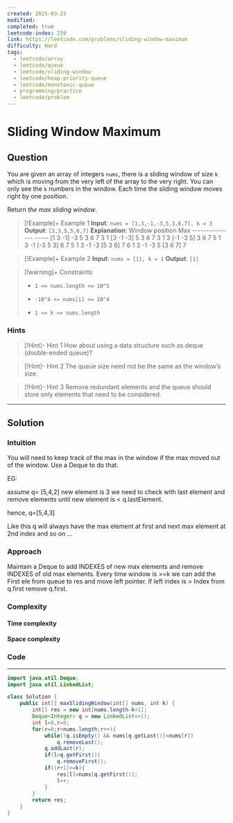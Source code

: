 ```yaml
---
created: 2025-03-23
modified: 
completed: true
leetcode-index: 239
link: https://leetcode.com/problems/sliding-window-maximum
difficulty: Hard
tags:
  - leetcode/array
  - leetcode/queue
  - leetcode/sliding-window
  - leetcode/heap-priority-queue
  - leetcode/monotonic-queue
  - programming/practice
  - leetcode/problem
---
```

# Sliding Window Maximum

## Question
You are given an array of integers `nums`, there is a sliding window of size `k` which is moving from the very left of the array to the very right. You can only see the `k` numbers in the window. Each time the sliding window moves right by one position.

Return *the max sliding window*.

 

>[!Example]+ Example 1
>**Input**: `nums = [1,3,-1,-3,5,3,6,7], k = 3`
>**Output**: `[3,3,5,5,6,7]`
>**Explanation**:
>Window position                Max ---------------               ----- [1  3  -1] -3  5  3  6  7       3  1 [3  -1  -3] 5  3  6  7       3  1  3 [-1  -3  5] 3  6  7       5  1  3  -1 [-3  5  3] 6  7       5  1  3  -1  -3 [5  3  6] 7       6  1  3  -1  -3  5 [3  6  7]      7 

>[!Example]+ Example 2
>**Input**: `nums = [1], k = 1`
>**Output**: `[1]
`

>[!warning]+ Constraints
>- `1 <= nums.length <= 10^5`
>
>- `-10^4 <= nums[i] <= 10^4`
>
>- `1 <= k <= nums.length`
### Hints
>[!Hint]- Hint 1
>How about using a data structure such as deque (double-ended queue)?

>[!Hint]- Hint 2
>The queue size need not be the same as the window’s size.

>[!Hint]- Hint 3
>Remove redundant elements and the queue should store only elements that need to be considered.

---
## Solution

### Intuition
You will need to keep track of the max in the window if the max moved out of the window.
Use a Deque to do that.

EG:

assume q= [5,4,2]
new element is 3
we need to check with last element and remove elements until new element is < q.lastElement.

hence, q=[5,4,3]

Like this q will always have the max element at first and next max element at 2nd index and so on ...



### Approach
Maintain a Deque to add INDEXES of new max elements and remove INDEXES of old max elements.
Every time window is >=k we can add the First ele from queue to res and move left pointer.
If left index is > Index from q.first remove q.first.


### Complexity

#### Time complexity


#### Space complexity


### Code
---
```java
import java.util.Deque;
import java.util.LinkedList;

class Solution {
    public int[] maxSlidingWindow(int[] nums, int k) {
        int[] res = new int[nums.length-k+1];
        Deque<Integer> q = new LinkedList<>();
        int l=0,r=0;
        for(r=0;r<nums.length;r++){
            while(!q.isEmpty() && nums[q.getLast()]<nums[r])
                q.removeLast();
            q.addLast(r);
            if(l>q.getFirst())
                q.removeFirst();
            if((r+1)>=k){
                res[l]=nums[q.getFirst()];
                l++;
            }
        }
        return res;
    }
}
```